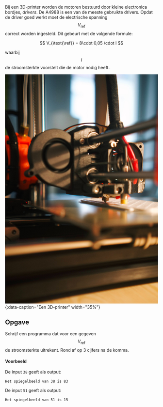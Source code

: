 Bij een 3D-printer worden de motoren bestuurd door kleine electronica bordjes, *drivers*. De A4988 is een van de meeste gebruikte drivers. Opdat de driver goed werkt moet de electrische spanning $$V_{\text{ref}}$$ correct worden ingesteld. Dit gebeurt met de volgende formule:

$$
V_{\text{\ref}} = 8\cdot 0,05 \cdot I
$$

waarbij $$I$$ de stroomsterkte voorstelt die de motor nodig heeft.

![3d printer](media/3dprinter.jpg "3d printer"){:data-caption="Een 3D-printer" width="35%"}

## Opgave
Schrijf een programma dat voor een gegeven $$V_{\text{ref}}$$ de stroomsterkte uitrekent. Rond af op 3 cijfers na de komma.

#### Voorbeeld
De input `38` geeft als output:
```
Het spiegelbeeld van 38 is 83
```

De input `51` geeft als output:
```
Het spiegelbeeld van 51 is 15
```
